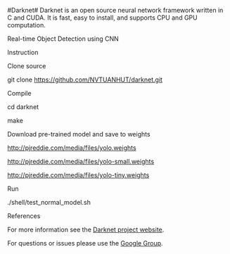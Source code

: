 #Darknet#
Darknet is an open source neural network framework written in C and CUDA. It is fast, easy to install, and supports CPU and GPU computation.

Real-time Object Detection using CNN

Instruction

Clone source

git clone https://github.com/NVTUANHUT/darknet.git

Compile

cd darknet

make

Download pre-trained model and save to weights

http://pjreddie.com/media/files/yolo.weights

http://pjreddie.com/media/files/yolo-small.weights

http://pjreddie.com/media/files/yolo-tiny.weights


Run

./shell/test_normal_model.sh


References

For more information see the [Darknet project website](http://pjreddie.com/darknet).

For questions or issues please use the [Google Group](https://groups.google.com/forum/#!forum/darknet).
